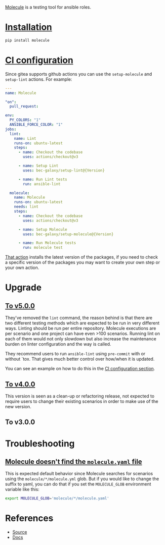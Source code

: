 [Molecule](https://github.com/ansible-community/molecule) is a testing tool for ansible roles.

# [Installation](https://molecule.readthedocs.io/installation/)

```bash
pip install molecule
```

# [CI configuration](https://github.com/marketplace/actions/setup-molecule)

Since gitea supports github actions you can use the `setup-molecule` and `setup-lint` actions. For example:

```yaml
---
name: Molecule

"on":
  pull_request:

env:
  PY_COLORS: "1"
  ANSIBLE_FORCE_COLOR: "1"
jobs:
  lint:
    name: Lint
    runs-on: ubuntu-latest
    steps:
      - name: Checkout the codebase
        uses: actions/checkout@v3

      - name: Setup Lint
        uses: bec-galaxy/setup-lint@{Version}

      - name: Run Lint tests
        run: ansible-lint

  molecule:
    name: Molecule
    runs-on: ubuntu-latest
    needs: lint
    steps:
      - name: Checkout the codebase
        uses: actions/checkout@v3

      - name: Setup Molecule
        uses: bec-galaxy/setup-molecule@{Version}

      - name: Run Molecule tests
        run: molecule test
```

[That action](https://github.com/bec-galaxy/setup-molecule/blob/main/action.yml) installs the latest version of the packages, if you need to check a specific version of the packages you may want to create your own step or your own action.

# Upgrade

## [To v5.0.0](https://github.com/ansible-community/molecule/discussions/3825#discussioncomment-4908366)

They've removed the `lint` command, the reason behind is that there are two different testing methods which are expected to be run in very different ways. Linting should be run per entire repository. Molecule executions are per scenario and one project can have even >100 scenarios. Running lint on each of them would not only slowdown but also increase the maintenance burden on linter configuration and the way is called.

They recommend users to run `ansible-lint` using `pre-commit` with or without `tox. That gives much better control over how/when it is updated.

You can see an example on how to do this in the [CI configuration section](#ci-configuration).

## [To v4.0.0](https://github.com/ansible-community/molecule/discussions/3198)

This version is seen as a clean-up or refactoring release, not expected to require users to change their existing scenarios in order to make use of the new version.

## To v3.0.0

# Troubleshooting

## [Molecule doesn't find the `molecule.yaml` file](https://github.com/ansible-community/molecule/discussions/3344)


This is expected default behavior since Molecule searches for scenarios using the `molecule/*/molecule.yml` glob. But if you would like to change the suffix to yaml, you can do that if you set the `MOLECULE_GLOB` environment variable like this:

```bash
export MOLECULE_GLOB='molecule/*/molecule.yaml'
```

# References

- [Source](https://github.com/ansible-community/molecule)
- [Docs](https://molecule.rtfd.io/)
